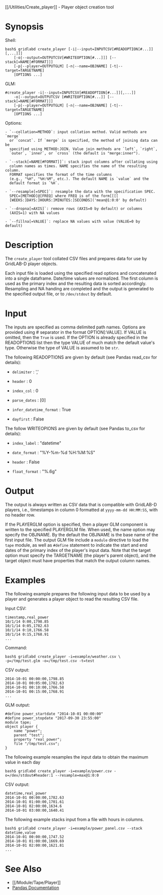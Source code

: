 [[/Utilities/Create_player]] - Player object creation tool

# Synopsis

Shell:

    bash$ gridlabd create_player [-i|--input=INPUTCSV[#READOPTION[#...]][,...]]]
        [-o|--output=OUTPUTCSV[#WRITEOPTION[#...]]] [--stack[=NAME[#FORMAT]]] 
        [-p|--player=OUTPUTGLM] [-n|--name=OBJNAME] [-t|--target=TARGETNAME]
        [OPTIONS ...]

GLM:

    #create_player -i|--input=INPUTCSV[#READOPTION[#...]][,...]]
        -o|--output=OUTPUTCSV [#WRITEOPTION[#...]] [--stack[=NAME[#FORMAT]]] 
        [-p|--player=OUTPUTGLM] [-n|--name=OBJNAME] [-t|--target=TARGETNAME]
        [OPTIONS ...]

Options:

    - `--collation=METHOD`: input collation method. Valid methods are `merge`
      or `concat`. If `merge` is specified, the method of joining data can be
      specified using METHOD:JOIN. Value join methods are `left`, `right`,
      `outer`, `inner`, or `cross` (the default is "merge:inner").

    - `--stack[=NAME[#FORMAT]]`: stack input columns after collating using
      column names as times. NAME specifies the name of the resulting column.
      FORMAT specifies the format of the time columns
      (e.g., "%H", "%H:%M", etc.). The default NAME is `value` and the
      default format is `%H`.

    - `--resample[=SPEC]`: resample the data with the specification SPEC.
      SPEC=[METHOD]@[FREQ] where FREQ is of the form[[[[
      [WEEKS:]DAYS:]HOURS:]MINUTES:]SECONDS]('mean@1:0:0' by default)

    - `--dropna[=AXIS]`: remove rows (AXIS=0 by default) or columns
      (AXIS=1) with NA values

    - `--fillna[=VALUE]`: replace NA values with value (VALUE=0 by default)

# Description

The `create_player` tool collated CSV files and prepares data for use by
GridLAB-D player objects.

Each input file is loaded using the specified read options and concatenated
into a single dataframe.  Date/time values are normalized. The first column
is used as the primary index and the resulting data is sorted accordingly.
Resampling and NA handing are completed and the output is generated to the
specified output file, or to `/dev/stdout` by default.

# Input

The inputs are specified as comma delimited path names. Options are provided
using # separator in the format OPTION[:VALUE].  If VALUE is omitted, then
the `True` is used.  If the OPTION is already specified in the READOPTIONS
list then the type VALUE of much match the default value's type.  Otherwise
the type of VALUE is assumed to be `str`.

The following READOPTIONS are given by default (see Pandas read_csv for
details):

   - `delimiter` : ','

   - `header` : 0
    
   - `index_col` : 0
    
   - `parse_dates` : [0]

   - `infer_datetime_format` : True
    
   - `dayfirst` : False

The follow WRITEOPIONS are given by default (see Pandas to_csv for details):

   - `index_label` : "datetime"

   - `date_format` : "%Y-%m-%d %H:%M:%S"

   - `header` : False

   - `float_format` : "%.6g"
    
# Output

The output is always written as CSV data that is compatible with GridLAB-D
players, i.e., timestamps in column 0 formatted at `yyyy-mm-dd HH:MM:SS`,
with no header row.

If the PLAYERGLM option is specified, then a player GLM component is written
to the specified PLAYERGLM file.  When used, the name option may specify the
OBJNAME. By the default the OBJNAME is the base name of the first input file.
The output GLM file include a `module` directive to load the `tape` module,
as well as `#define` statement to indicate the start and end dates of the
primary index of the player's input data. Note that the target option must
specify the TARGETNAME (the player's parent object), and the target object
must have properties that match the output column names.

# Examples

The following example prepares the following input data to be used by a player
and generates a player object to read the resulting CSV file.

Input CSV:

    timestamp,real_power
    10/1/14 0:00,1798.85
    10/1/14 0:05,1782.63
    10/1/14 0:10,1766.58
    10/1/14 0:15,1768.91
    ...

Command:

    bash$ gridlabd create_player -i=example/weather.csv \
    -p=/tmp/test.glm -o=/tmp/test.csv -t=test 

CSV output:

    2014-10-01 00:00:00,1798.85
    2014-10-01 00:05:00,1782.63
    2014-10-01 00:10:00,1766.58
    2014-10-01 00:15:00,1768.91
    ...

GLM output:

    #define power_startdate "2014-10-01 00:00:00"
    #define power_stopdate "2017-09-30 23:55:00"
    module tape;
    object player {
        name "power";
        parent "test";
        property "real_power";
        file "/tmp/test.csv";
    }

The following example resamples the input data to obtain the maximum value
in each day

    bash$ gridlabd create_player -i=example/power.csv -o=/dev/stdout#header:1 --resample=max@1:0:0 

CSV output:

    datetime,real_power
    2014-10-01 00:00:00,1782.63
    2014-10-01 01:00:00,1701.61
    2014-10-01 02:00:00,1634.6
    2014-10-01 03:00:00,1640.41

The following example stacks input from a file with hours in columns.

    bash$ gridlabd create_player -i=example/power_panel.csv --stack
    datetime,value
    2014-10-01 00:00:00,1747.52
    2014-10-01 01:00:00,1669.69
    2014-10-01 02:00:00,1621.81
    ...

# See Also

* [[/Module/Tape/Player]]
* [Pandas Documentation](https://pandas.pydata.org/docs/reference/)

